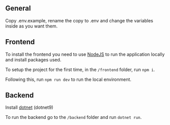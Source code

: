 ## General
Copy .env.example, rename the copy to .env and change the variables inside as you want them.

## Frontend
To install the frontend you need to use [NodeJS](https://nodejs.org/en/download/) to run the application locally and install packages used.

To setup the project for the first time, in the `/frontend` folder, run `npm i`.

Following this, run `npm run dev` to run the local environment.

## Backend

Install [dotnet](https://dotnet.microsoft.com/en-us/download) (dotnet9)

To run the backend go to the `/backend` folder and run `dotnet run`.

